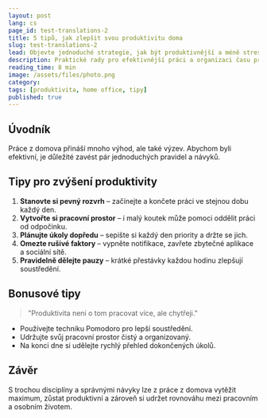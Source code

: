 ```yaml
---
layout: post
lang: cs
page_id: test-translations-2
title: 5 tipů, jak zlepšit svou produktivitu doma
slug: test-translations-2
lead: Objevte jednoduché strategie, jak být produktivnější a méně stresovaný při home office.
description: Praktické rady pro efektivnější práci a organizaci času při práci z domova.
reading_time: 8 min
image: /assets/files/photo.png
category:
tags: [produktivita, home office, tipy]
published: true
---
```

## Úvodník

Práce z domova přináší mnoho výhod, ale také výzev. Abychom byli efektivní, je důležité zavést pár jednoduchých pravidel a návyků.

## Tipy pro zvýšení produktivity

1. **Stanovte si pevný rozvrh** – začínejte a končete práci ve stejnou dobu každý den.  
2. **Vytvořte si pracovní prostor** – i malý koutek může pomoci oddělit práci od odpočinku.  
3. **Plánujte úkoly dopředu** – sepište si každý den priority a držte se jich.  
4. **Omezte rušivé faktory** – vypněte notifikace, zavřete zbytečné aplikace a sociální sítě.  
5. **Pravidelně dělejte pauzy** – krátké přestávky každou hodinu zlepšují soustředění.

## Bonusové tipy

> "Produktivita není o tom pracovat více, ale chytřeji."

- Používejte techniku Pomodoro pro lepší soustředění.  
- Udržujte svůj pracovní prostor čistý a organizovaný.  
- Na konci dne si udělejte rychlý přehled dokončených úkolů.

## Závěr

S trochou disciplíny a správnými návyky lze z práce z domova vytěžit maximum, zůstat produktivní a zároveň si udržet rovnováhu mezi pracovním a osobním životem.